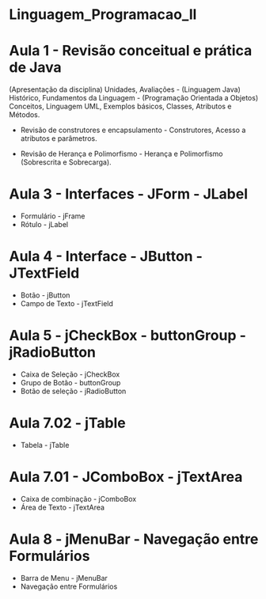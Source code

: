 # Linguagem_Programacao_ll

# Aula 1 - Revisão conceitual e prática de Java
(Apresentação da disciplina) Unidades, Avaliações - (Linguagem Java) Histórico, Fundamentos da Linguagem - (Programação Orientada a Objetos) Conceitos, Linguagem UML, Exemplos básicos, Classes, Atributos e Métodos.

- Revisão de construtores e encapsulamento - Construtores, Acesso a atributos e parâmetros.

- Revisão de Herança e Polimorfismo - Herança e Polimorfismo (Sobrescrita e Sobrecarga).

# Aula 3 - Interfaces - JForm - JLabel
- Formulário - jFrame
- Rótulo - jLabel

# Aula 4 - Interface - JButton - JTextField
- Botão - jButton
- Campo de Texto - jTextField

# Aula 5 - jCheckBox - buttonGroup - jRadioButton
- Caixa de Seleção - jCheckBox
- Grupo de Botão - buttonGroup
- Botão de seleção - jRadioButton

# Aula 7.02 - jTable
- Tabela - jTable

# Aula 7.01 - JComboBox - jTextArea
- Caixa de combinação - jComboBox
- Área de Texto - jTextArea

# Aula 8 - jMenuBar - Navegação entre Formulários
- Barra de Menu - jMenuBar
- Navegação entre Formulários
